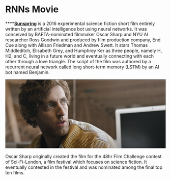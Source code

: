 # RNNs Movie

\*\*\*\*[**Sunspring**](https://www.youtube.com/watch?v=LY7x2Ihqjmc) is a 2016 experimental science fiction short film entirely written by an artificial intelligence bot using neural networks. It was conceived by BAFTA-nominated filmmaker Oscar Sharp and NYU AI researcher Ross Goodwin and produced by film production company, End Cue along with Allison Friedman and Andrew Swett. It stars Thomas Middleditch, Elisabeth Grey, and Humphrey Ker as three people, namely H, H2, and C, living in a future world and eventually connecting with each other through a love triangle. The script of the film was authored by a recurrent neural network called long short-term memory \(LSTM\) by an AI bot named Benjamin.

![Shot from Sunspring](../.gitbook/assets/screenshot-2020-04-24-at-02.24.03.png)

Oscar Sharp originally created the film for the 48hr Film Challenge contest of Sci-Fi-London, a film festival which focuses on science fiction. It eventually contested in the festival and was nominated among the final top ten films.


